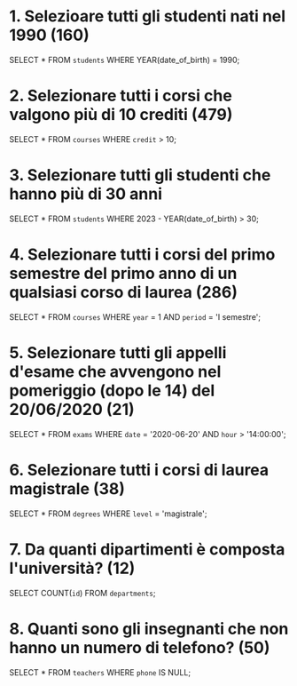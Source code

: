 # 1. Selezioare tutti gli studenti nati nel 1990 (160)

SELECT * 
FROM `students`
WHERE YEAR(date_of_birth) = 1990;

# 2. Selezionare tutti i corsi che valgono più di 10 crediti (479)

SELECT *
FROM `courses`
WHERE `credit` > 10;


# 3. Selezionare tutti gli studenti che hanno più di 30 anni

SELECT *
FROM `students`
WHERE 2023 - YEAR(date_of_birth) > 30;
<!-- result = 3501; -->

# 4. Selezionare tutti i corsi del primo semestre del primo anno di un qualsiasi corso di laurea (286)

SELECT *
FROM `courses` 
WHERE `year` = 1 AND `period` = 'I semestre';


# 5. Selezionare tutti gli appelli d'esame che avvengono nel pomeriggio (dopo le 14) del 20/06/2020 (21)

SELECT * 
FROM `exams` 
WHERE `date` = '2020-06-20' AND `hour` > '14:00:00';

# 6. Selezionare tutti i corsi di laurea magistrale (38)

SELECT * 
FROM `degrees`
 WHERE `level` = 'magistrale';


# 7. Da quanti dipartimenti è composta l'università? (12)

SELECT COUNT(`id`)
 FROM `departments`;


# 8. Quanti sono gli insegnanti che non hanno un numero di telefono? (50)

SELECT * FROM `teachers` WHERE `phone` IS NULL;
